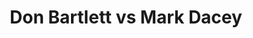 ---
title: Don Bartlett vs Mark Dacey
player1:
  name: Bartlett, Don
  percent: 86
  wins: 0
  losses: 3
player2:
  name: Dacey, Mark
  percent: 84
  wins: 3
  losses: 0
games:
- player1:
    team: AB
    position: Lead
    percent: 78
    win: 0
    loss: 1
  player2:
    team: SK
    position: Third
    percent: 80
    win: 1
    loss: 0
  event: Brier
  year: 1995
  draw: Round Robin(13)
  score: SK 4 - AB 3
- player1:
    team: AB
    position: Lead
    percent: 90
    win: 0
    loss: 1
  player2:
    team: NS
    position: Fourth
    percent: 90
    win: 1
    loss: 0
  event: Brier
  year: 2006
  draw: Round Robin(16)
  score: NS 7 - AB 1
- player1:
    team: AB
    position: Lead
    percent: 93
    win: 0
    loss: 1
  player2:
    team: NS
    position: Fourth
    percent: 84
    win: 1
    loss: 0
  event: Brier
  year: 2006
  draw: Page 3-4(18)
  score: NS 6 - AB 5
- player1:
    team: MAR
    position: Lead
    percent: 91
    win: 1
    loss: 0
  player2:
    team: DAC
    position: Fourth
    percent: 55
    win: 0
    loss: 1
  event: Trials (Men)
  year: 2005
  draw: Round Robin(6)
  score: DAC 4 - MAR 10
---